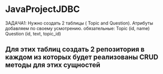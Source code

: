 # JavaProjectJDBC
ЗАДАЧА1:
Нужно создать 2  таблицы ( Topic and Question). Атрибуты добавляем по своему усмотрению.
обязательные:
Topic (id, name)
Question (id, text,  topic_id)

Для этих таблиц создать  2 репозитория в каждом из которых будет реализованы CRUD
методы для этих сущностей
-----------------------------------
